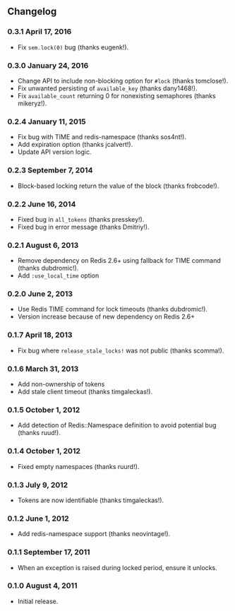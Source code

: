 Changelog
---------

### 0.3.1 April 17, 2016
- Fix `sem.lock(0)` bug (thanks eugenk!).

### 0.3.0 January 24, 2016
- Change API to include non-blocking option for `#lock` (thanks tomclose!).
- Fix unwanted persisting of `available_key` (thanks dany1468!).
- Fix `available_count` returning 0 for nonexisting semaphores (thanks mikeryz!).

### 0.2.4 January 11, 2015
- Fix bug with TIME and redis-namespace (thanks sos4nt!).
- Add expiration option (thanks jcalvert!).
- Update API version logic.

### 0.2.3 September 7, 2014
- Block-based locking return the value of the block (thanks frobcode!).

### 0.2.2 June 16, 2014
- Fixed bug in `all_tokens` (thanks presskey!).
- Fixed bug in error message (thanks Dmitriy!).

### 0.2.1 August 6, 2013
- Remove dependency on Redis 2.6+ using fallback for TIME command (thanks dubdromic!).
- Add ```:use_local_time``` option

### 0.2.0 June 2, 2013
- Use Redis TIME command for lock timeouts (thanks dubdromic!).
- Version increase because of new dependency on Redis 2.6+

### 0.1.7 April 18, 2013
- Fix bug where ```release_stale_locks!``` was not public (thanks scomma!).

### 0.1.6 March 31, 2013
- Add non-ownership of tokens
- Add stale client timeout (thanks timgaleckas!).

### 0.1.5 October 1, 2012
- Add detection of Redis::Namespace definition to avoid potential bug (thanks ruud!).

### 0.1.4 October 1, 2012
- Fixed empty namespaces (thanks ruurd!).

### 0.1.3 July 9, 2012
- Tokens are now identifiable (thanks timgaleckas!).

### 0.1.2 June 1, 2012
- Add redis-namespace support (thanks neovintage!).

### 0.1.1 September 17, 2011
- When an exception is raised during locked period, ensure it unlocks.

### 0.1.0 August 4, 2011
- Initial release.
